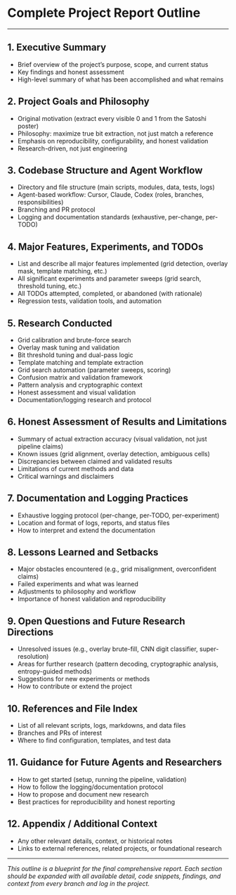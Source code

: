 # Complete Project Report Outline

---

## 1. Executive Summary
- Brief overview of the project’s purpose, scope, and current status
- Key findings and honest assessment
- High-level summary of what has been accomplished and what remains

## 2. Project Goals and Philosophy
- Original motivation (extract every visible 0 and 1 from the Satoshi poster)
- Philosophy: maximize true bit extraction, not just match a reference
- Emphasis on reproducibility, configurability, and honest validation
- Research-driven, not just engineering

## 3. Codebase Structure and Agent Workflow
- Directory and file structure (main scripts, modules, data, tests, logs)
- Agent-based workflow: Cursor, Claude, Codex (roles, branches, responsibilities)
- Branching and PR protocol
- Logging and documentation standards (exhaustive, per-change, per-TODO)

## 4. Major Features, Experiments, and TODOs
- List and describe all major features implemented (grid detection, overlay mask, template matching, etc.)
- All significant experiments and parameter sweeps (grid search, threshold tuning, etc.)
- All TODOs attempted, completed, or abandoned (with rationale)
- Regression tests, validation tools, and automation

## 5. Research Conducted
- Grid calibration and brute-force search
- Overlay mask tuning and validation
- Bit threshold tuning and dual-pass logic
- Template matching and template extraction
- Grid search automation (parameter sweeps, scoring)
- Confusion matrix and validation framework
- Pattern analysis and cryptographic context
- Honest assessment and visual validation
- Documentation/logging research and protocol

## 6. Honest Assessment of Results and Limitations
- Summary of actual extraction accuracy (visual validation, not just pipeline claims)
- Known issues (grid alignment, overlay detection, ambiguous cells)
- Discrepancies between claimed and validated results
- Limitations of current methods and data
- Critical warnings and disclaimers

## 7. Documentation and Logging Practices
- Exhaustive logging protocol (per-change, per-TODO, per-experiment)
- Location and format of logs, reports, and status files
- How to interpret and extend the documentation

## 8. Lessons Learned and Setbacks
- Major obstacles encountered (e.g., grid misalignment, overconfident claims)
- Failed experiments and what was learned
- Adjustments to philosophy and workflow
- Importance of honest validation and reproducibility

## 9. Open Questions and Future Research Directions
- Unresolved issues (e.g., overlay brute-fill, CNN digit classifier, super-resolution)
- Areas for further research (pattern decoding, cryptographic analysis, entropy-guided methods)
- Suggestions for new experiments or methods
- How to contribute or extend the project

## 10. References and File Index
- List of all relevant scripts, logs, markdowns, and data files
- Branches and PRs of interest
- Where to find configuration, templates, and test data

## 11. Guidance for Future Agents and Researchers
- How to get started (setup, running the pipeline, validation)
- How to follow the logging/documentation protocol
- How to propose and document new research
- Best practices for reproducibility and honest reporting

## 12. Appendix / Additional Context
- Any other relevant details, context, or historical notes
- Links to external references, related projects, or foundational research

---

*This outline is a blueprint for the final comprehensive report. Each section should be expanded with all available detail, code snippets, findings, and context from every branch and log in the project.* 